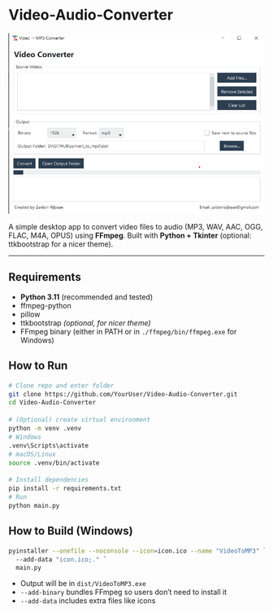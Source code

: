 # Video-Audio-Converter

![App Screenshot](application.png)

A simple desktop app to convert video files to audio (MP3, WAV, AAC, OGG, FLAC, M4A, OPUS) using **FFmpeg**.
Built with **Python + Tkinter** (optional: ttkbootstrap for a nicer theme).

---

## Requirements

- **Python 3.11** (recommended and tested)
- ffmpeg-python
- pillow
- ttkbootstrap *(optional, for nicer theme)*
- FFmpeg binary (either in PATH or in `./ffmpeg/bin/ffmpeg.exe` for Windows)

## How to Run

```bash
# Clone repo and enter folder
git clone https://github.com/YourUser/Video-Audio-Converter.git
cd Video-Audio-Converter

# (Optional) create virtual environment
python -m venv .venv
# Windows
.venv\Scripts\activate
# macOS/Linux
source .venv/bin/activate

# Install dependencies
pip install -r requirements.txt
# Run
python main.py
```

## How to Build (Windows)

```bash
pyinstaller --onefile --noconsole --icon=icon.ico --name "VideoToMP3" `  --add-binary ".\ffmpeg\bin\ffmpeg.exe;ffmpeg\bin"`
  --add-data "icon.ico;." `
  main.py
```

* Output will be in `dist/VideoToMP3.exe`
* `--add-binary` bundles FFmpeg so users don’t need to install it
* `--add-data` includes extra files like icons
